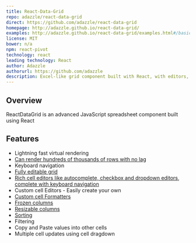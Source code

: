 ```yaml
---
title: React-Data-Grid
repo: adazzle/react-data-grid
direct: https://github.com/adazzle/react-data-grid
homepage: http://adazzle.github.io/react-data-grid/
examples: http://adazzle.github.io/react-data-grid/examples.html#/basic
license: MIT
bower: n/a
npm: react-pivot
technology: react
leading technology: React
author: Adazzle
authorurl: https://github.com/adazzle
description: Excel-like grid component built with React, with editors, keyboard navigation, copy & paste, and the like
---
```


Overview 
--------

ReactDataGrid is an advanced JavaScript spreadsheet component built using React

Features
--------

- Lightning fast virtual rendering
- [Can render hundreds of thousands of rows with no lag](http://adazzle.github.io/react-data-grid/examples.html#/million-rows)
- Keyboard navigation
- [Fully editable grid](http://adazzle.github.io/react-data-grid/examples.html#/editable)
- [Rich cell editors like autocomplete, checkbox and dropdown editors, complete with keyboard navigation](http://adazzle.github.io/react-data-grid/examples.html#/editors)
- Custom cell Editors - Easily create your own
- [Custom cell Formatters](http://adazzle.github.io/react-data-grid/examples.html#/formatters)
- [Frozen columns](http://adazzle.github.io/react-data-grid/examples.html#/fixed)
- [Resizable columns](http://adazzle.github.io/react-data-grid/examples.html#/resizable)
- [Sorting](http://adazzle.github.io/react-data-grid/examples.html#/sortable) 
- Filtering
- Copy and Paste values into other cells
- Multiple cell updates using cell dragdown
